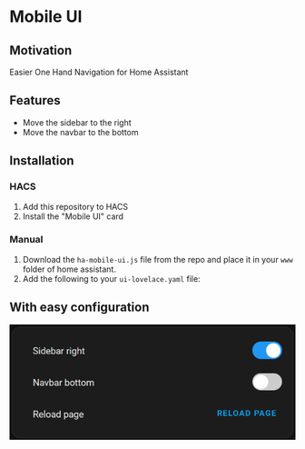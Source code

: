 # Mobile UI

## Motivation
Easier One Hand Navigation for Home Assistant

## Features
* Move the sidebar to the right
* Move the navbar to the bottom

## Installation

### HACS

1. Add this repository to HACS
2. Install the "Mobile UI" card

### Manual

1. Download the `ha-mobile-ui.js` file from the repo and place it in your `www` folder of home assistant.
2. Add the following to your `ui-lovelace.yaml` file:

## With easy configuration
![Configuration Card](images/card.png)
